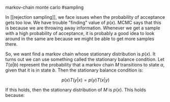 markov-chain monte carlo #sampling

In [[rejection sampling]], we face issues when the probability of acceptance gets too low. We have trouble "finding" value of $p(x)$. MCMC says that this is because we are throwing away information. Whenever we get a sample with a high probability of acceptance, it is probably a good idea to look around in the same are because we might be able to get more samples there.

So, we want find a markov chain whose stationary distribution is $p(x)$. It turns out we can use something called the stationary balance condition. Let $T(a | b)$ represent the probability that a markov chain $M$ transitions to state $a$, given that it is in state $b$. Then the stationary balance condition is:

$$
p(x)T(y | x) = p(y)T(x | y)
$$

If this holds, then the stationary distribution of $M$ is $p(x)$. This holds because: